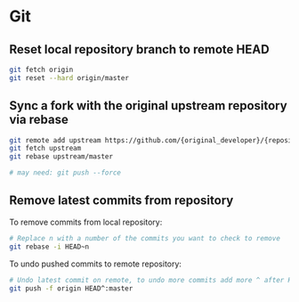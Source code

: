 # Git

## Reset local repository branch to remote HEAD

```sh
git fetch origin
git reset --hard origin/master
```

## Sync a fork with the original upstream repository via rebase

```sh
git remote add upstream https://github.com/{original_developer}/{repository}
git fetch upstream
git rebase upstream/master

# may need: git push --force
```

## Remove latest commits from repository

To remove commits from local repository:

```sh
# Replace n with a number of the commits you want to check to remove
git rebase -i HEAD~n
```

To undo pushed commits to remote repository:

```sh
# Undo latest commit on remote, to undo more commits add more ^ after HEAD
git push -f origin HEAD^:master
```
